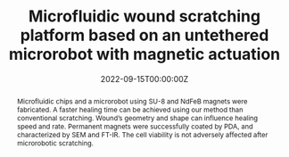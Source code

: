 ---
title: 'Microfluidic wound scratching platform based on an untethered microrobot with magnetic actuation'

# Authors
# If you created a profile for a user (e.g. the default `admin` user), write the username (folder name) here
# and it will be replaced with their full name and linked to their profile.
authors:
  - Abdurrahim Yilmaz
  - Zeynep Karavelioglu
  - Gizem Aydemir
  - Ali Anil Demircali
  - Rahmetullah Varol
  - Ali Kosar
  - Huseyin Uvet

# Author notes (optional)
author_notes:
   - 'Equal contribution'
   - 'Equal contribution'

date: '2022-09-15T00:00:00Z'
doi: 'https://doi.org/10.1016/j.snb.2022.132643'

# Schedule page publish date (NOT publication's date).
publishDate: '2022-09-15T00:00:00Z'

# Publication type.
# Legend: 0 = Uncategorized; 1 = Conference paper; 2 = Journal article;
# 3 = Preprint / Working Paper; 4 = Report; 5 = Book; 6 = Book section;
# 7 = Thesis; 8 = Patent
publication_types: ['2']

# Publication name and optional abbreviated publication name.
publication: In *Sensors and Actuators B Chemical*
publication_short: In *Sens. Actuators B Chem.*

abstract: Microfluidic chips and a microrobot using SU-8 and NdFeB magnets were fabricated. A faster healing time can be achieved using our method than conventional scratching. Wound’s geometry and shape can influence healing speed and rate. Permanent magnets were successfully coated by PDA, and characterized by SEM and FT-IR. The cell viability is not adversely affected after microrobotic scratching.

# Summary. An optional shortened abstract.
#summary: Lorem ipsum dolor sit amet, consectetur adipiscing elit. Duis posuere tellus ac convallis placerat. Proin tincidunt magna sed ex sollicitudin condimentum.

tags: []

# Display this page in the Featured widget?
featured: true

# Custom links (uncomment lines below)
# links:
# - name: Custom Link
#   url: http://example.org

#url_pdf: ''
#url_code: 'https://github.com/wowchemy/wowchemy-hugo-themes'
#url_dataset: 'https://github.com/wowchemy/wowchemy-hugo-themes'
#url_poster: ''
#url_project: ''
#url_slides: ''
#url_source: 'https://github.com/wowchemy/wowchemy-hugo-themes'
#url_video: 'https://youtube.com'

# Featured image
# To use, add an image named `featured.jpg/png` to your page's folder.
image:
  caption: '**Graphical Abstract**'
  focal_point: ''
  preview_only: false

# Associated Projects (optional).
#   Associate this publication with one or more of your projects.
#   Simply enter your project's folder or file name without extension.
#   E.g. `internal-project` references `content/project/internal-project/index.md`.
#   Otherwise, set `projects: []`.
projects: []

# Slides (optional).
#   Associate this publication with Markdown slides.
#   Simply enter your slide deck's filename without extension.
#   E.g. `slides: "example"` references `content/slides/example/index.md`.
#   Otherwise, set `slides: ""`.
slides: example
---